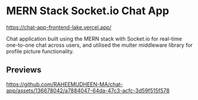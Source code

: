 # MERN Stack Socket.io Chat App

https://chat-app-frontend-lake.vercel.app/

Chat application built using the MERN stack with Socket.io for real-time one-to-one chat across users, and utilised the multer middleware  library for profile picture functionality.

## Previews


https://github.com/RAHEEMUDHEEN-MA/chat-app/assets/136678042/a7884047-64da-47c3-acfc-3d59f515f578








